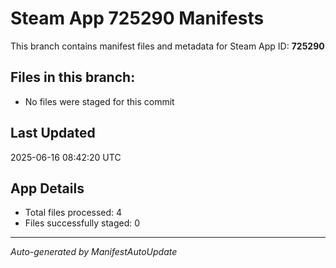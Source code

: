 # Steam App 725290 Manifests

This branch contains manifest files and metadata for Steam App ID: **725290**

## Files in this branch:
- No files were staged for this commit

## Last Updated
2025-06-16 08:42:20 UTC

## App Details
- Total files processed: 4
- Files successfully staged: 0

---
*Auto-generated by ManifestAutoUpdate*
